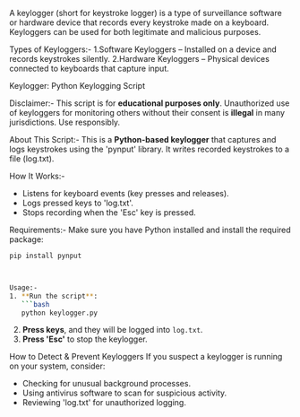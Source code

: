 A keylogger (short for keystroke logger) is a type of surveillance software or hardware device that records every keystroke made on a keyboard. Keyloggers can be used for both legitimate and malicious purposes.

Types of Keyloggers:-
1.Software Keyloggers – Installed on a device and records keystrokes silently.
2.Hardware Keyloggers – Physical devices connected to keyboards that capture input.

Keylogger: Python Keylogging Script

Disclaimer:-
This script is for **educational purposes only**. Unauthorized use of keyloggers for monitoring others without their consent is **illegal** in many jurisdictions. Use responsibly.


About This Script:-
This is a **Python-based keylogger** that captures and logs keystrokes using the 'pynput' library. It writes recorded keystrokes to a file (log.txt).


How It Works:-
- Listens for keyboard events (key presses and releases).
- Logs pressed keys to 'log.txt'.
- Stops recording when the 'Esc' key is pressed.


Requirements:-
Make sure you have Python installed and install the required package:
```bash
pip install pynput



Usage:-
1. **Run the script**:
   ```bash
   python keylogger.py
   ```
2. **Press keys**, and they will be logged into `log.txt`.
3. **Press 'Esc'** to stop the keylogger.


How to Detect & Prevent Keyloggers
If you suspect a keylogger is running on your system, consider:
- Checking for unusual background processes.
- Using antivirus software to scan for suspicious activity.
- Reviewing 'log.txt' for unauthorized logging.

